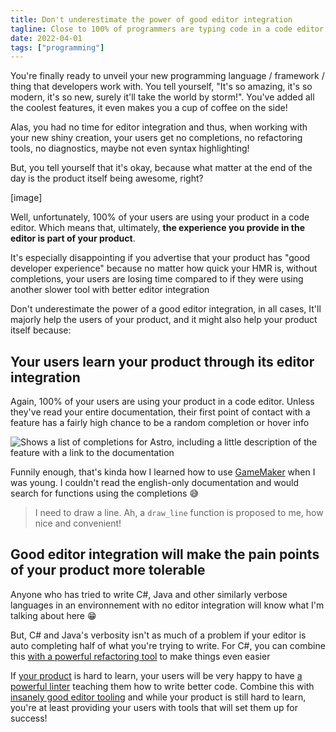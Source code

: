 ```yaml
---
title: Don't underestimate the power of good editor integration
tagline: Close to 100% of programmers are typing code in a code editor!
date: 2022-04-01
tags: ["programming"]
---
```


You're finally ready to unveil your new programming language / framework / thing that developers work with. You tell yourself, "It's so amazing, it's so modern, it's so new, surely it'll take the world by storm!". You've added all the coolest features, it even makes you a cup of coffee on the side!

Alas, you had no time for editor integration and thus, when working with your new shiny creation, your users get no completions, no refactoring tools, no diagnostics, maybe not even syntax highlighting!

But, you tell yourself that it's okay, because what matter at the end of the day is the product itself being awesome, right?

[image]

Well, unfortunately, 100% of your users are using your product in a code editor. Which means that, ultimately, **the experience you provide in the editor is part of your product**.

It's especially disappointing if you advertise that your product has "good developer experience" because no matter how quick your HMR is, without completions, your users are losing time compared to if they were using another slower tool with better editor integration

Don't underestimate the power of a good editor integration, in all cases, It'll majorly help the users of your product, and it might also help your product itself because:

## Your users learn your product through its editor integration

Again, 100% of your users are using your product in a code editor. Unless they've read your entire documentation, their first point of contact with a feature has a fairly high chance to be a random completion or hover info

<Image src="astro_completions.png" alt="Shows a list of completions for Astro, including a little description of the feature with a link to the documentation" caption="Modern editors even allows you to use Markdown and add links in your hover info! Abuse it!" />

Funnily enough, that's kinda how I learned how to use [GameMaker](https://www.yoyogames.com/en/gamemaker) when I was young. I couldn't read the english-only documentation and would search for functions using the completions 😅

> I need to draw a line. Ah, a `draw_line` function is proposed to me, how nice and convenient!

## Good editor integration will make the pain points of your product more tolerable

Anyone who has tried to write C#, Java and other similarly verbose languages in an environnement with no editor integration will know what I'm talking about here 😁

But, C# and Java's verbosity isn't as much of a problem if your editor is auto completing half of what you're trying to write. For C#, you can combine this [with a powerful refactoring tool](https://www.jetbrains.com/resharper/) to make things even easier

If [your product](https://www.rust-lang.org/) is hard to learn, your users will be very happy to have [a powerful linter](https://github.com/rust-lang/rust-clippy) teaching them how to write better code. Combine this with [insanely good editor tooling](https://rust-analyzer.github.io/) and while your product is still hard to learn, you're at least providing your users with tools that will set them up for success!
